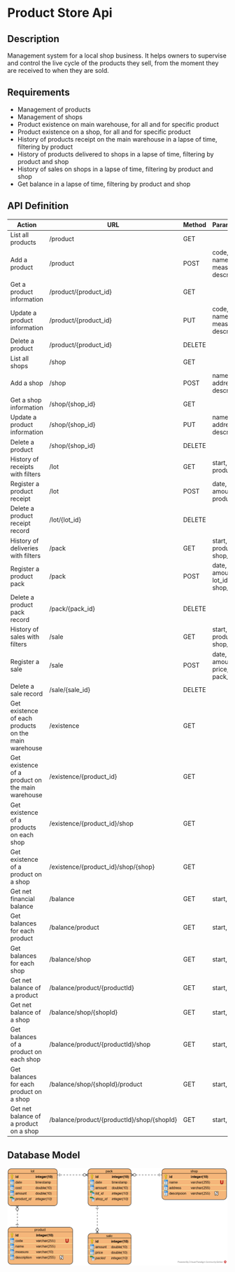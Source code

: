 # Product Store Api
## Description

Management system for a local shop business. It helps owners to supervise and control the live cycle of the products they sell, from the moment they are received to when they are sold.

## Requirements 

- Management of products
- Management of shops
- Product existence on main warehouse, for all and for specific product
- Product existence on a shop, for all and for specific product
- History of products receipt on the main warehouse in a lapse of time, filtering by product
- History of products delivered to shops in a lapse of time, filtering by product and shop
- History of sales on shops in a lapse of time, filtering by product and shop
- Get balance in a lapse of time, filtering by product and shop

## API Definition

| Action                                               | URL                                        | Method | Parameters                       |
|------------------------------------------------------|--------------------------------------------|--------|----------------------------------|
| List all products                                    | /product                                   | GET    |                                  |
| Add a product                                        | /product                                   | POST   | code, name, measure, description |
| Get a product information                            | /product/{product_id}                      | GET    |                                  |
| Update a product information                         | /product/{product_id}                      | PUT    | code, name, measure, description |
| Delete a product                                     | /product/{product_id}                      | DELETE |                                  |
| List all shops                                       | /shop                                      | GET    |                                  |
| Add a shop                                           | /shop                                      | POST   | name, address, description       |
| Get a shop information                               | /shop/{shop_id}                            | GET    |                                  |
| Update a product information                         | /shop/{shop_id}                            | PUT    | name, address, description       |
| Delete a product                                     | /shop/{shop_id}                            | DELETE |                                  |
| History of receipts with filters                     | /lot                                       | GET    | start, end, product_id           |
| Register a product receipt                           | /lot                                       | POST   | date, cost, amount, product_id   |
| Delete a product receipt record                      | /lot/{lot_id}                              | DELETE |                                  |
| History of deliveries with filters                   | /pack                                      | GET    | start, end, product_id, shop_id  |
| Register a product pack                              | /pack                                      | POST   | date, amount, lot_id, shop_id    |
| Delete a product pack record                         | /pack/{pack_id}                            | DELETE |                                  |
| History of sales with filters                        | /sale                                      | GET    | start, end, product_id, shop_id  |
| Register a sale                                      | /sale                                      | POST   | date, amount, price, pack_id     |
| Delete a sale record                                 | /sale/{sale_id}                            | DELETE |                                  |
| Get existence of each products on the main warehouse | /existence                                 | GET    |                                  |
| Get existence of a product on the main warehouse     | /existence/{product_id}                    | GET    |                                  |
| Get existence of a products on each shop             | /existence/{product_id}/shop               | GET    |                                  |
| Get existence of a product on a shop                 | /existence/{product_id}/shop/{shop}        | GET    |                                  |
| Get net financial balance                            | /balance                                   | GET    | start, end                       |
| Get balances for each product                        | /balance/product                           | GET    | start, end                       |
| Get balances for each shop                           | /balance/shop                              | GET    | start, end                       |
| Get net balance of a product                         | /balance/product/{productId}               | GET    | start, end                       |
| Get net balance of a shop                            | /balance/shop/{shopId}                     | GET    | start, end                       |
| Get balances of a product on each shop               | /balance/product/{productId}/shop          | GET    | start, end                       |
| Get balances for each product on a shop              | /balance/shop/{shopId}/product             | GET    | start, end                       |
| Get net balance of a product on a shop               | /balance/product/{productId}/shop/{shopId} | GET    | start, end                       |



## Database Model

![Product store API database model](database/product-store-api_model.png)

